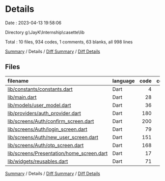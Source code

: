 # Details

Date : 2023-04-13 19:58:06

Directory g:\\JayK\\Internship\\casette\\lib

Total : 10 files,  934 codes, 1 comments, 63 blanks, all 998 lines

[Summary](results.md) / Details / [Diff Summary](diff.md) / [Diff Details](diff-details.md)

## Files
| filename | language | code | comment | blank | total |
| :--- | :--- | ---: | ---: | ---: | ---: |
| [lib/constants/constants.dart](/lib/constants/constants.dart) | Dart | 4 | 0 | 1 | 5 |
| [lib/main.dart](/lib/main.dart) | Dart | 28 | 0 | 5 | 33 |
| [lib/models/user_model.dart](/lib/models/user_model.dart) | Dart | 36 | 0 | 4 | 40 |
| [lib/providers/auth_provider.dart](/lib/providers/auth_provider.dart) | Dart | 180 | 0 | 17 | 197 |
| [lib/screens/Auth/confirm_screen.dart](/lib/screens/Auth/confirm_screen.dart) | Dart | 200 | 0 | 6 | 206 |
| [lib/screens/Auth/login_screen.dart](/lib/screens/Auth/login_screen.dart) | Dart | 79 | 1 | 5 | 85 |
| [lib/screens/Auth/new_user_screen.dart](/lib/screens/Auth/new_user_screen.dart) | Dart | 151 | 0 | 8 | 159 |
| [lib/screens/Auth/otp_screen.dart](/lib/screens/Auth/otp_screen.dart) | Dart | 168 | 0 | 8 | 176 |
| [lib/screens/Presentation/home_screen.dart](/lib/screens/Presentation/home_screen.dart) | Dart | 17 | 0 | 4 | 21 |
| [lib/widgets/reusables.dart](/lib/widgets/reusables.dart) | Dart | 71 | 0 | 5 | 76 |

[Summary](results.md) / Details / [Diff Summary](diff.md) / [Diff Details](diff-details.md)